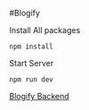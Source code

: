 #Blogify 

Install All packages
```
npm install
```
Start Server
```
npm run dev
```
[Blogify Backend](https://github.com/21MoududAhammed/Blogify-Backend)
